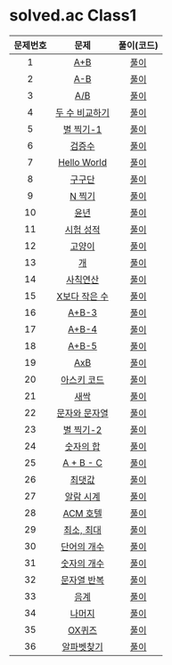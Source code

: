 # solved.ac Class1

| 문제번호 |  문제  | 풀이(코드) |    
|  :---:  | :---: |   :---:  |    
| 1  | [A+B](https://www.acmicpc.net/problem/1000) | [풀이](./1000.py) |    
| 2  | [A-B](https://www.acmicpc.net/problem/1001) | [풀이](./1001.py) |    
| 3  | [A/B](https://www.acmicpc.net/problem/1008) | [풀이](./1008.py) |    
| 4  | [두 수 비교하기](https://www.acmicpc.net/problem/1330) | [풀이](./1330.py) |    
| 5  | [별 찍기-1](https://www.acmicpc.net/problem/2438) | [풀이](./2438.py) |    
| 6  | [검증수](https://www.acmicpc.net/problem/2475) | [풀이](./2475.py) |    
| 7  | [Hello World](https://www.acmicpc.net/problem/2557) | [풀이](./2557.py) |    
| 8  | [구구단](https://www.acmicpc.net/problem/2739) | [풀이](./2739.py) |    
| 9  | [N 찍기](https://www.acmicpc.net/problem/2741) | [풀이](./2741.py) |    
| 10  | [윤년](https://www.acmicpc.net/problem/2753) | [풀이](./2753.py) |    
| 11  | [시험 성적](https://www.acmicpc.net/problem/9498) | [풀이](./9498.py) |    
| 12  | [고양이](https://www.acmicpc.net/problem/10171) | [풀이](./10171.py) |    
| 13  | [개](https://www.acmicpc.net/problem/10172) | [풀이](./10172.py) |    
| 14  | [사칙연산](https://www.acmicpc.net/problem/10869) | [풀이](./10869.py) |    
| 15  | [X보다 작은 수](https://www.acmicpc.net/problem/10871) | [풀이](./10871.py) |    
| 16  | [A+B-3](https://www.acmicpc.net/problem/10950) | [풀이](./10950.py) |    
| 17  | [A+B-4](https://www.acmicpc.net/problem/10951) | [풀이](./10951.py) |    
| 18  | [A+B-5](https://www.acmicpc.net/problem/10952) | [풀이](./10952.py) |    
| 19  | [AxB](https://www.acmicpc.net/problem/10998) | [풀이](./10998.py) |    
| 20  | [아스키 코드](https://www.acmicpc.net/problem/11654) | [풀이](./11654.py) |    
| 21  | [새싹](https://www.acmicpc.net/problem/25083) | [풀이](./25083.py) |    
| 22  | [문자와 문자열](https://www.acmicpc.net/problem/27866) | [풀이](./27866.py) |    
| 23  | [별 찍기-2](https://www.acmicpc.net/problem/2439) | [풀이](./2439.py) |    
| 24  | [숫자의 합](https://www.acmicpc.net/problem/11720) | [풀이](./11720.py) |    
| 25  | [A + B - C](https://www.acmicpc.net/problem/31403) | [풀이](./31403.py) |    
| 26  | [최댓값](https://www.acmicpc.net/problem/2562) | [풀이](./2562.py) |    
| 27  | [알람 시계](https://www.acmicpc.net/problem/2884) | [풀이]() |    
| 28  | [ACM 호텔](https://www.acmicpc.net/problem/10250) | [풀이]() |    
| 29  | [최소, 최대](https://www.acmicpc.net/problem/10818) | [풀이](./10818.py) |    
| 30  | [단어의 개수](https://www.acmicpc.net/problem/1152) | [풀이](./1152.py) |    
| 31  | [숫자의 개수](https://www.acmicpc.net/problem/2577) | [풀이](./2577.py) |    
| 32  | [문자열 반복](https://www.acmicpc.net/problem/2675) | [풀이](./2675.py) |    
| 33  | [음계](https://www.acmicpc.net/problem/2920) | [풀이](./2920.py) |    
| 34  | [나머지](https://www.acmicpc.net/problem/3052) | [풀이](./3052.py) |    
| 35  | [OX퀴즈](https://www.acmicpc.net/problem/8958) | [풀이]() |    
| 36  | [알파벳찾기](https://www.acmicpc.net/problem/10809) | [풀이]() |    
